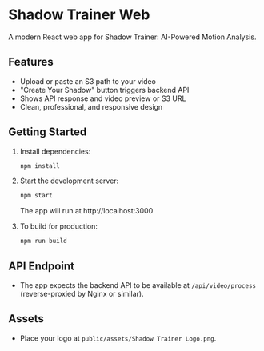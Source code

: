 # Shadow Trainer Web

A modern React web app for Shadow Trainer: AI-Powered Motion Analysis.

## Features
- Upload or paste an S3 path to your video
- "Create Your Shadow" button triggers backend API
- Shows API response and video preview or S3 URL
- Clean, professional, and responsive design

## Getting Started

1. Install dependencies:
   ```bash
   npm install
   ```
2. Start the development server:
   ```bash
   npm start
   ```
   The app will run at http://localhost:3000

3. To build for production:
   ```bash
   npm run build
   ```

## API Endpoint
- The app expects the backend API to be available at `/api/video/process` (reverse-proxied by Nginx or similar).

## Assets
- Place your logo at `public/assets/Shadow Trainer Logo.png`.
